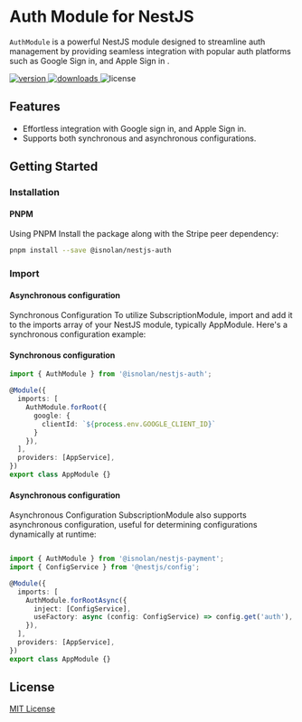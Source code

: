 # Auth Module for NestJS

`AuthModule` is a powerful NestJS module designed to streamline auth management by providing seamless integration with popular auth platforms such as Google Sign in, and Apple Sign in .

<p>
  <a href="https://www.npmjs.com/package/@isnolan/nestjs-auth" > 
    <img src="https://img.shields.io/npm/v/@isnolan/nestjs-auth.svg?style=flat" alt="version"  />
  </a>

  <a href="https://www.npmjs.com/package/@isnolan/nestjs-auth">
    <img alt="downloads" src="https://img.shields.io/npm/dt/@isnolan/nestjs-auth.svg?style=flat" />
  </a>

  <img alt="license" src="https://img.shields.io/npm/l/@isnolan/nestjs-auth.svg" />
</p>

## Features

- Effortless integration with Google sign in, and Apple Sign in.
- Supports both synchronous and asynchronous configurations.


## Getting Started

### Installation

#### PNPM
Using PNPM
Install the package along with the Stripe peer dependency:
```sh
pnpm install --save @isnolan/nestjs-auth
```

### Import

#### Asynchronous configuration
Synchronous Configuration
To utilize SubscriptionModule, import and add it to the imports array of your NestJS module, typically AppModule. Here's a synchronous configuration example:
#### Synchronous configuration
```ts
import { AuthModule } from '@isnolan/nestjs-auth';

@Module({
  imports: [
    AuthModule.forRoot({
      google: {
        clientId: `${process.env.GOOGLE_CLIENT_ID}`
      }
    }),
  ],
  providers: [AppService],
})
export class AppModule {}

```

#### Asynchronous configuration
Asynchronous Configuration
SubscriptionModule also supports asynchronous configuration, useful for determining configurations dynamically at runtime:
```typescript

import { AuthModule } from '@isnolan/nestjs-payment';
import { ConfigService } from '@nestjs/config';

@Module({
  imports: [
    AuthModule.forRootAsync({
      inject: [ConfigService],
      useFactory: async (config: ConfigService) => config.get('auth'),
    }),
  ],
  providers: [AppService],
})
export class AppModule {}

```


## License

[MIT License](../../LICENSE)